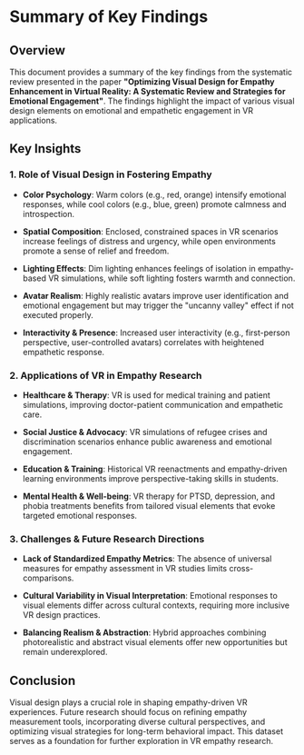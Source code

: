 # Summary of Key Findings

## Overview
This document provides a summary of the key findings from the systematic review presented in the paper **"Optimizing Visual Design for Empathy Enhancement in Virtual Reality: A Systematic Review and Strategies for Emotional Engagement"**. The findings highlight the impact of various visual design elements on emotional and empathetic engagement in VR applications.

## Key Insights

### 1. Role of Visual Design in Fostering Empathy

- **Color Psychology**: Warm colors (e.g., red, orange) intensify emotional responses, while cool colors (e.g., blue, green) promote calmness and introspection.
 
- **Spatial Composition**: Enclosed, constrained spaces in VR scenarios increase feelings of distress and urgency, while open environments promote a sense of relief and freedom.
  
- **Lighting Effects**: Dim lighting enhances feelings of isolation in empathy-based VR simulations, while soft lighting fosters warmth and connection.
  
- **Avatar Realism**: Highly realistic avatars improve user identification and emotional engagement but may trigger the "uncanny valley" effect if not executed properly.
  
- **Interactivity & Presence**: Increased user interactivity (e.g., first-person perspective, user-controlled avatars) correlates with heightened empathetic response.

### 2. Applications of VR in Empathy Research

- **Healthcare & Therapy**: VR is used for medical training and patient simulations, improving doctor-patient communication and empathetic care.
  
- **Social Justice & Advocacy**: VR simulations of refugee crises and discrimination scenarios enhance public awareness and emotional engagement.
  
- **Education & Training**: Historical VR reenactments and empathy-driven learning environments improve perspective-taking skills in students.
  
- **Mental Health & Well-being**: VR therapy for PTSD, depression, and phobia treatments benefits from tailored visual elements that evoke targeted emotional responses.

### 3. Challenges & Future Research Directions

- **Lack of Standardized Empathy Metrics**: The absence of universal measures for empathy assessment in VR studies limits cross-comparisons.
  
- **Cultural Variability in Visual Interpretation**: Emotional responses to visual elements differ across cultural contexts, requiring more inclusive VR design practices.
  
- **Balancing Realism & Abstraction**: Hybrid approaches combining photorealistic and abstract visual elements offer new opportunities but remain underexplored.

## Conclusion
Visual design plays a crucial role in shaping empathy-driven VR experiences. Future research should focus on refining empathy measurement tools, incorporating diverse cultural perspectives, and optimizing visual strategies for long-term behavioral impact. This dataset serves as a foundation for further exploration in VR empathy research.

